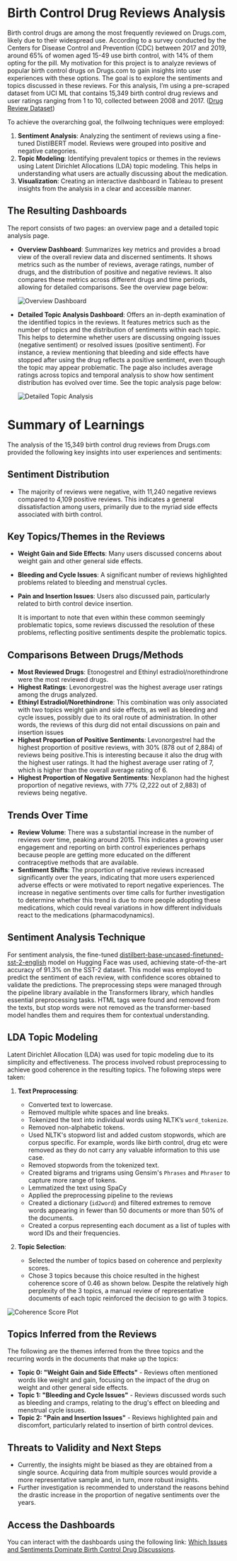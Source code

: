 # Birth Control Drug Reviews Analysis

Birth control drugs are among the most frequently reviewed on Drugs.com, likely due to their widespread use. According to a survey conducted by the Centers for Disease Control and Prevention (CDC) between 2017 and 2019, around 65% of women aged 15-49 use birth control, with 14% of them opting for the pill. My motivation for this project is to analyze reviews of popular birth control drugs on Drugs.com to gain insights into user experiences with these options. The goal is to explore the sentiments and topics discussed in these reviews. For this analysis, I’m using a pre-scraped dataset from UCI ML that contains 15,349 birth control drug reviews and user ratings ranging from 1 to 10, collected between 2008 and 2017. ([Drug Review Dataset](https://archive.ics.uci.edu/dataset/462/drug+review+dataset+drugs+com)) 

To achieve the overarching goal, the follwoing techniques were employed:

1. **Sentiment Analysis**: Analyzing the sentiment of reviews using a fine-tuned DistilBERT model. Reviews were grouped into positive and negative categories.
2. **Topic Modeling**: Identifying prevalent topics or themes in the reviews using Latent Dirichlet Allocations (LDA) topic modeling. This helps in understanding what users are actually discussing about the medication.
3. **Visualization**: Creating an interactive dashboard in Tableau to present insights from the analysis in a clear and accessible manner.

## The Resulting Dashboards

The report consists of two pages: an overview page and a detailed topic analysis page.

- **Overview Dashboard**: Summarizes key metrics and provides a broad view of the overall review data and discerned sentiments. It shows metrics such as the number of reviews, average ratings, number of drugs, and the distribution of positive and negative reviews. It also compares these metrics across different drugs and time periods, allowing for detailed comparisons. See the overview page below:

  ![Overview Dashboard](Images/db1.png)

- **Detailed Topic Analysis Dashboard**: Offers an in-depth examination of the identified topics in the reviews. It features metrics such as the number of topics and the distribution of sentiments within each topic. This helps to determine whether users are discussing ongoing issues (negative sentiment) or resolved issues (positive sentiment). For instance, a review mentioning that bleeding and side effects have stopped after using the drug reflects a positive sentiment, even though the topic may appear problematic. The page also includes average ratings across topics and temporal analysis to show how sentiment distribution has evolved over time. See the topic analysis page below:

  ![Detailed Topic Analysis](Images/db2.png)

# Summary of Learnings

The analysis of the 15,349 birth control drug reviews from Drugs.com provided the following key insights into user experiences and sentiments:

## Sentiment Distribution

- The majority of reviews were negative, with 11,240 negative reviews compared to 4,109 positive reviews. This indicates a general dissatisfaction among users, primarily due to the myriad side effects associated with birth control.

## Key Topics/Themes in the Reviews

- **Weight Gain and Side Effects**: Many users discussed concerns about weight gain and other general side effects.
- **Bleeding and Cycle Issues**: A significant number of reviews highlighted problems related to bleeding and menstrual cycles.
- **Pain and Insertion Issues**: Users also discussed pain, particularly related to birth control device insertion.

  It is important to note that even within these common seemingly problematic topics, some reviews discussed the resolution of these problems, reflecting positive sentiments despite the problematic topics.

## Comparisons Between Drugs/Methods

- **Most Reviewed Drugs**: Etonogestrel and Ethinyl estradiol/norethindrone were the most reviewed drugs.
- **Highest Ratings**: Levonorgestrel was the highest average user ratings among the drugs analyzed.
- **Ethinyl Estradiol/Norethindrone**: This combination was only associated with two topics weight gain and side effects, as well as bleeding and cycle issues, possibly due to its oral route of administration. In other words, the reviews of this durg did not entail discussions on pain and insertion issues
- **Highest Proportion of Positive Sentiments**: Levonorgestrel had the highest proportion of positive reviews, with 30% (878 out of 2,884) of reviews being positive.This is interesting because it also the drug with the highest user ratings. It had the highest average user rating of 7, which is higher than the overall average rating of 6.
- **Highest Proportion of Negative Sentiments**: Nexplanon had the highest proportion of negative reviews, with 77% (2,222 out of 2,883) of reviews being negative.

## Trends Over Time

- **Review Volume**: There was a substantial increase in the number of reviews over time, peaking around 2015. This indicates a growing user engagement and reporting on birth control experiences perhaps because people are getting more educated on the different contraceptive methods that are available.
- **Sentiment Shifts**: The proportion of negative reviews increased significantly over the years, indicating that more users experienced adverse effects or were motivated to report negative experiences. The increase in negative sentiments over time calls for further investigation to determine whether this trend is due to more people adopting these medications, which could reveal variations in how different individuals react to the medications (pharmacodynamics).


## Sentiment Analysis Technique

For sentiment analysis, the fine-tuned [distilbert-base-uncased-finetuned-sst-2-english](https://huggingface.co/distilbert/distilbert-base-uncased-finetuned-sst-2-english) model on Hugging Face was used, achieving state-of-the-art accuracy of 91.3% on the SST-2 dataset. This model was employed to predict the sentiment of each review, with confidence scores obtained to validate the predictions. The preprocessing steps were managed through the pipeline library available in the Transformers library, which handles essential preprocessing tasks. HTML tags were found and removed from the texts, but stop words were not removed as the transformer-based model handles them and requires them for contextual understanding.

## LDA Topic Modeling

Latent Dirichlet Allocation (LDA) was used for topic modeling due to its simplicity and effectiveness. The process involved robust preprocessing to achieve good coherence in the resulting topics. The following steps were taken:

1. **Text Preprocessing**:
   - Converted text to lowercase.
   - Removed multiple white spaces and line breaks.
   - Tokenized the text into individual words using NLTK’s `word_tokenize`.
   - Removed non-alphabetic tokens.
   - Used NLTK's stopword list and added custom stopwords, which are corpus specific. For example, words like birth control, drug etc were removed as they do not carry any valuable information to this use case.
   - Removed stopwords from the tokenized text.
   - Created bigrams and trigrams using Gensim's `Phrases` and `Phraser` to capture more range of tokens.
   - Lemmatized the text using SpaCy
   - Applied the preprocessing pipeline to the reviews
   - Created a dictionary (`id2word`) and filtered extremes to remove words appearing in fewer than 50 documents or more than 50% of the documents.
   - Created a corpus representing each document as a list of tuples with word IDs and their frequencies.

2. **Topic Selection**:
   - Selected the number of topics based on coherence and perplexity scores.
   - Chose 3 topics because this choice resulted in the highest coherence score of 0.46 as shown below. Despite the relatively high perplexity of the 3 topics, a manual review of representative documents of each topic reinforced the decision to go with 3 topics.

  ![Coherence Score Plot](Images/Cs.png)

## Topics Inferred from the Reviews
The following are the themes inferred from the three topics and the recurring words in the documents that make up the topics:
- **Topic 0: "Weight Gain and Side Effects"** - Reviews often mentioned words like weight and gain, focusing on the impact of the drug on weight and other general side effects.
- **Topic 1: "Bleeding and Cycle Issues"** - Reviews discussed words such as bleeding and cramps, relating to the drug's effect on bleeding and menstrual cycle issues.
- **Topic 2: "Pain and Insertion Issues"** - Reviews highlighted pain and discomfort, particularly related to insertion of birth control devices.

## Threats to Validity and Next Steps

- Currently, the insights might be biased as they are obtained from a single source. Acquiring data from multiple sources would provide a more representative sample and, in turn, more robust insights. 
- Further investigation is recommended to understand the reasons behind the drastic increase in the proportion of negative sentiments over the years.

## Access the Dashboards
You can interact with the dashboards using the following link: [Which Issues and Sentiments Dominate Birth Control Drug Discussions](https://public.tableau.com/views/WhichIssuesandSentimentsDominateBirthControlDrugDiscussions/Overview?:language=en-US&:sid=&:redirect=auth&:display_count=n&:origin=viz_share_link).

